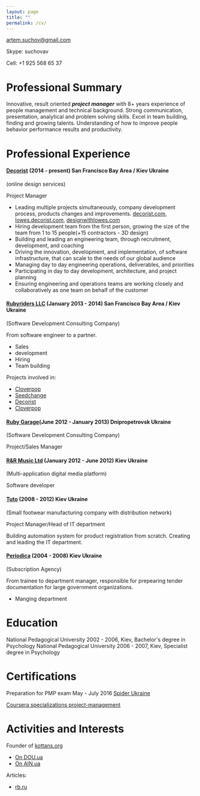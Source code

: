```yaml
---
layout: page
title: ""
permalink: /cv/
---
```


artem.suchov@gmail.com

Skype: suchovav

Cell: +1 925 568 65 37

# Professional Summary

Innovative, result oriented ***project manager*** with 8+ years experience of people management and technical background. Strong communication, presentation, analytical and problem solving skills.
Excel in team building, finding and growing talents.
Understanding of how to improve people behavior performance results and productivity.

# Professional Experience

<!-- DECORIST -->

#### [Decorist](https://www.decorist.com/) (2014 - present) San Francisco Bay Area / Kiev Ukraine
(online design services)

Project Manager

* Leading multiple projects simultaneously, company development process, products changes and improvements. [decorist.com](https://decorist.com/), [lowes.decorist.com](http://lowes.decorist.com/), [designwithlowes.com](https://www.designwithlowes.com/)
* Hiring development team from the first person, growing the size of the team from 1 to 15 people(+15 contractors - 3D design)
* Building and leading an engineering team, through recruitment, development, and
coaching
* Driving the innovation, development, and implementation, of software infrastructure, that can
scale to the needs of our global audience
* Managing day to day engineering operations, deliverables, and priorities
* Participating in day to day development, architecture, and project planning
* Ensuring engineering and operations teams are working closely and collaboratively as one team
on behalf of the customer

<!-- DECORIST -->

<!-- RUBYRIDERS -->

#### [Rubyriders LLC](http://www.rubyriders.com/) (January 2013 - 2014) San Francisco Bay Area / Kiev Ukraine
(Software Development Consulting Company)

From software engineer to a partner.

* Sales
* development
* Hiring
* Team building

Projects involved in:

* [Cloverpop](https://www.cloverpop.com/)
* [Seedchange](https://www.seedchange.com/)
* [Decorist](https://www.decorist.com/)
* [Cloverpop](https://www.cloverpop.com/)

<!-- RUBYRIDERS -->

<!-- RUBYGARAGE -->

#### [Ruby Garage](https://rubygarage.org/)(June 2012 - January 2013) Dnipropetrovsk Ukraine
(Software Development Consulting Company)

Project/Sales Manager

<!-- RUBYGARAGE -->

<!-- TUNHOG -->

#### [R&R Music Ltd](https://www.linkedin.com/company/1938618) (January 2012 - June 2012) Kiev Ukraine
(Multi-application digital media platform)

Software developer

<!-- TUNHOG -->

<!-- TUTO -->

#### [Tuto](http://tuto.bigopt.com/) (2008 - 2012) Kiev Ukraine
(Small footwear manufacturing company with distribution network)

Project Manager/Head of IT department

Building automation system for product registration from scratch. Creating and leading the IT department.

<!-- TUNHOG -->

<!-- PERIODICA -->

#### [Periodica](http://www.periodik.com.ua/) (2004 - 2008) Kiev Ukraine
(Subscription Agency)
<!-- TODO fix this -->

From trainee to department manager, responsible for prepearing tender documentation for large government organizations.

* Manging department

<!-- PERIODICA -->

# Education
National Pedagogical University 2002 - 2006, Kiev, Bachelor's degree in Psychology
National Pedagogical University 2006 - 2007, Kiev, Specialist degree in Psychology

# Certifications

Preparation for PMP exam May - July 2016 [Spider Ukraine](http://spiderproject.com.ua/en/certification/calendar/)

[Coursera specializations project-management](https://www.coursera.org/specializations/project-management)

# Activities and Interests

Founder of [kottans.org](http://kottans.org/)
* [On DOU.ua](https://dou.ua/forums/tags/kottans.org/)
* [On AIN.ua](http://ain.ua/tag/kottans)

Articles:
* [rb.ru](http://rb.ru/author/sychov/)
